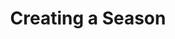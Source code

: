 ---
title: "Creating a Season"
description: "Seasons are the backbone of Crosscheck, learn how to make yours perfect for your team."
icon: "planner"
next: "create-event,adding-users,custom-fields"
---